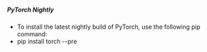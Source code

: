##### PyTorch Nightly
-   To install the latest nightly build of PyTorch, use the following pip command:
-   pip install torch --pre



